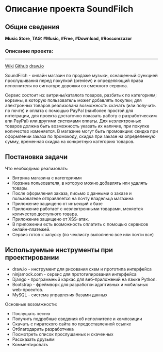 Описание проекта SoundFilch
========================================


Общие сведения
--------------

**Music Store**, **TAG: #Music, #Free, #Download, #Roscomzazor**

### Описание проекта:
-------------------------------------------------------

[Wiki](http://wiki.cs.hse.ru/Проектная_работа_2_курс_(2016)) [Github](https://github.com/feelemon/OnlineMagazine) [draw.io](https://drive.google.com/file/d/0B3fs3UtoJ8aZYW4tVnJrcEFHcnc/view?usp=sharing)

SoundFilch - онлайн магазин по продаже музыки, оснащенный функцией прослушивания перед покупкой (preview) и определяющий права исполнителя по сигнатуре дорожки со смежного сервиса.

Сервис состоит из: витрины/каталога товаров, разбитых по категориям; корзины, в которую пользователь может добавлять покупки; для электронных товаров реализована возможность скачать (или получить по почте) и оплата с помощью PayPal (наиболее простой для интеграции, для проекта достаточно показать работу с разработческим апи PayPal) или другими системами оплаты. Для неэлектронных товаров должна быть возможность указать их наличие, при покупке количество изменяется. В магазине могут быть промоакции: скидка при оформлении заказа по промокоду, скидка при заказе на определенную сумму, временная скидка на конкретную категорию товаров.

Постановка задачи
-----------------
Что необходимо реализовать:

* Витрина магазина с категориями
* Корзина пользователя, в которую можно добавлять или удалять товары.
* После оформления заказа, письмо с данными о заказе и пользователе отправляется на почту владельца магазина
* Приложение защищено от инъекций к базе
* Приложение работает с неэлектронными товарами, меняется количество доступного товара.
* Приложение защищено от XSS-атак.
* В приложении есть возможность оплатить с помощью сервисов онлайн-платежей.
* Сервис готов к запуску (по чеклисту выполнено все или почти все)

Используемые инструменты при проектировании
-----------------------------------------
* draw.io - инструмент для рисования схем и прототипа интерфейса
* ninjamock.com - сервис для прототипирования интерфейса
* Django - программный каркас для веб-приложений на языке Python.
* Bootstrap - фреймворк для разработки адаптивных и мобильных web-проектов.
* MySQL - система управления базами данных

Основные возомжности:
 * Послушать песню
 * Получить подробные сведения об исполнителе и композиции
 * Скачать с пиратского сайта по предоставленной ссылке
 * Отблагодарить разработчика
 * Посмотреть список прослушанных и скаченных
 * Рассказать друзьям
 * Комментировать

